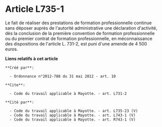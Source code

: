 # Article L735-1

Le fait de réaliser des prestations de formation professionnelle continue sans déposer auprès de l'autorité administrative
une déclaration d'activité, dès la conclusion de la première convention de formation professionnelle ou du premier contrat de
formation professionnelle, en méconnaissance des dispositions de l'article L. 731-2, est puni d'une amende de 4 500 euros.

**Liens relatifs à cet article**

	**Créé par**:

	  - Ordonnance n°2012-788 du 31 mai 2012 - art. 10

	**Cite**:

	  - Code du travail applicable à Mayotte. - art. L731-2

	**Cité par**:

	  - Code du travail applicable à Mayotte. - art. L735-23 (V)
	  - Code du travail applicable à Mayotte. - art. L743-1 (V)
	  - Code du travail applicable à Mayotte. - art. R743-1 (V)

